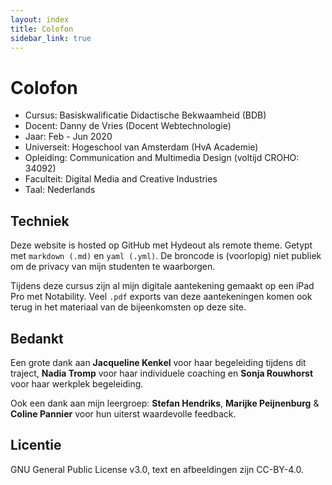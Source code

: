 ```yaml
---
layout: index
title: Colofon
sidebar_link: true
---
```


# Colofon

* Cursus: Basiskwalificatie Didactische Bekwaamheid (BDB)
* Docent: Danny de Vries (Docent Webtechnologie)
* Jaar: Feb - Jun 2020
* Universeit: Hogeschool van Amsterdam (HvA Academie)
* Opleiding: Communication and Multimedia Design (voltijd CROHO: 34092)
* Faculteit: Digital Media and Creative Industries
* Taal: Nederlands

## Techniek

Deze website is hosted op GitHub met Hydeout als remote theme. Getypt met `markdown (.md)` en `yaml (.yml)`. De broncode is (voorlopig) niet publiek om de privacy van mijn studenten te waarborgen.

Tijdens deze cursus zijn al mijn digitale aantekening gemaakt op een iPad Pro met Notability. Veel `.pdf` exports van deze aantekeningen komen ook terug in het materiaal van de bijeenkomsten op deze site.

## Bedankt
Een grote dank aan **Jacqueline Kenkel** voor haar begeleiding tijdens dit traject, **Nadia Tromp** voor haar individuele coaching en **Sonja Rouwhorst** voor haar werkplek begeleiding.

Ook een dank aan mijn leergroep: **Stefan Hendriks**, **Marijke Peijnenburg** & **Coline Pannier**
voor hun uiterst waardevolle feedback.

## Licentie
GNU General Public License v3.0, text en afbeeldingen zijn CC-BY-4.0.
